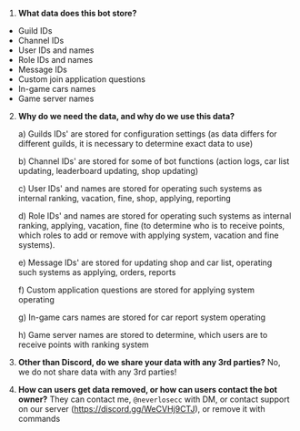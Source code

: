 1) **What data does this bot store?**

- Guild IDs
- Channel IDs 
- User IDs and names 
- Role IDs and names
- Message IDs
- Custom join application questions 
- In-game cars names 
- Game server names

2) **Why do we need the data, and why do we use this data?**

    a) Guilds IDs' are stored for configuration settings (as data differs for different guilds, it is necessary to determine exact data to use)

    b) Channel IDs' are stored for some of bot functions (action logs, car list updating, leaderboard updating, shop updating)
    
    c) User IDs' and names are stored for operating such systems as internal ranking, vacation, fine, shop, applying, reporting 
    
    d) Role IDs' and names are stored for operating such systems as internal ranking, applying, vacation, fine (to determine who is to receive points, which roles to add or remove with applying system, vacation and fine systems).
    
    e) Message IDs' are stored for updating shop and car list, operating such systems as applying, orders, reports

    f) Custom application questions are stored for applying system operating

    g) In-game cars names are stored for car report system operating

    h) Game server names are stored to determine, which users are to receive points with ranking system

3) **Other than Discord, do we share your data with any 3rd parties?**
No, we do not share data with any 3rd parties!

4) **How can users get data removed, or how can users contact the bot owner?**
They can contact me, `@neverlosecc` with DM, or contact support on our server (https://discord.gg/WeCVHj9CTJ), or remove it with commands
